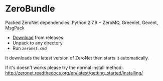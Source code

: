 # ZeroBundle

Packed ZeroNet dependencies: Python 2.7.9 + ZeroMQ, Greenlet, Gevent, MsgPack

 - [Download](https://github.com/HelloZeroNet/ZeroBundle/releases/download/0.1.0/ZeroBundle-v0.1.0.zip) from releases
 - Unpack to any directory
 - Run `zeronet.cmd`

It downloads the latest version of ZeroNet then starts it automatically.

If it's doesn't works please try the normal install method: http://zeronet.readthedocs.org/en/latest/getting_started/installing/
